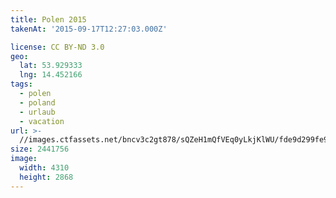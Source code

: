 ```yaml
---
title: Polen 2015
takenAt: '2015-09-17T12:27:03.000Z'

license: CC BY-ND 3.0
geo:
  lat: 53.929333
  lng: 14.452166
tags:
  - polen
  - poland
  - urlaub
  - vacation
url: >-
  //images.ctfassets.net/bncv3c2gt878/sQZeH1mQfVEq0yLkjKlWU/fde9d299fe955551b48d2d6c592c83d5/polen-2015_25957785725_o
size: 2441756
image:
  width: 4310
  height: 2868
---
```

